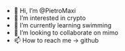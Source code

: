 - 👋 Hi, I’m @PietroMaxi
- 👀 I’m interested in crypto
- 🌱 I’m currently learning swimming
- 💞️ I’m looking to collaborate on mimo
- 📫 How to reach me -> github

<!---
PietroMaxi/PietroMaxi is a ✨ special ✨ repository because its `README.md` (this file) appears on your GitHub profile.
You can click the Preview link to take a look at your changes.
--->
